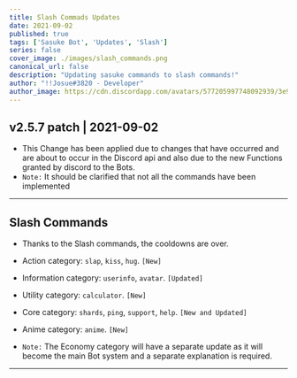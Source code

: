 ```yaml
---
title: Slash Commads Updates
date: 2021-09-02
published: true
tags: ['Sasuke Bot', 'Updates', 'Slash']
series: false
cover_image: ./images/slash_commands.png
canonical_url: false
description: "Updating sasuke commands to slash commands!"
author: "!!Josue#3820 - Developer"
author_image: https://cdn.discordapp.com/avatars/577205997748092939/3e90059aa304d5dbb6cfe05fcdbcea84.webp?size=1024
---
```


## v2.5.7 patch | 2021-09-02

- This Change has been applied due to changes that have occurred and are about to occur in the Discord api and also due to the new Functions granted by discord to the Bots.
- `Note:` It should be clarified that not all the commands have been implemented

---

## Slash Commands
- Thanks to the Slash commands, the cooldowns are over.

- Action category: `slap`, `kiss`, `hug`. `[New]`
- Information category: `userinfo`, `avatar`. `[Updated]`
- Utility category: `calculator`. `[New]`
- Core category: `shards`, `ping`, `support`, `help`. `[New and Updated]`
- Anime category: `anime`. `[New]`

- `Note:` The Economy category will have a separate update as it will become the main Bot system and a separate explanation is required.

---


